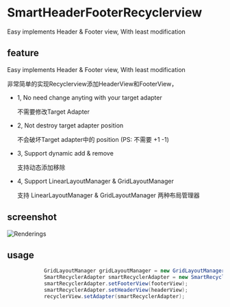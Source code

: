 # SmartHeaderFooterRecyclerview
Easy implements Header &amp; Footer view, With least modification

## feature
Easy implements Header &amp; Footer view, With least modification

非常简单的实现Recyclerview添加HeaderView和FooterView，
* 1, No need change anyting with your target adapter

     不需要修改Target Adapter
* 2, Not destroy target adapter position

     不会破坏Target adapter中的 position (PS: 不需要 +1 -1)
* 3, Support dynamic add & remove

     支持动态添加移除
* 4, Support LinearLayoutManager & GridLayoutManager
 
    支持 LinearLayoutManager & GridLayoutManager 两种布局管理器

## screenshot
![Renderings](https://github.com/songhanghang/SmartHeaderFooterRecyclerview/blob/master/screenshot/hammerheadMRA58Nsonghang04252016170327.gif)

## usage

```java
            GridLayoutManager gridLayoutManager = new GridLayoutManager(this, 3);
            SmartRecyclerAdapter smartRecyclerAdapter = new SmartRecyclerAdapter(targetAdapter, gridLayoutManager);
            smartRecyclerAdapter.setFooterView(footerView);
            smartRecyclerAdapter.setHeaderView(headerView);
            recyclerView.setAdapter(smartRecyclerAdapter);
```
